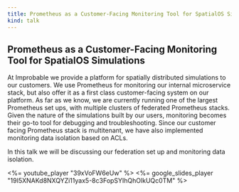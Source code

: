 ```yaml
---
title: Prometheus as a Customer-Facing Monitoring Tool for SpatialOS Simulations
kind: talk
---
```


## Prometheus as a Customer-Facing Monitoring Tool for SpatialOS Simulations

At Improbable we provide a platform for spatially distributed simulations to
our customers. We use Prometheus for monitoring our internal microservice
stack, but also offer it as a first class customer-facing system on our
platform. As far as we know, we are currently running one of the largest
Prometheus set ups, with multiple clusters of federated Prometheus stacks.
Given the nature of the simulations built by our users, monitoring becomes
their go-to tool for debugging and troubleshooting. Since our customer facing
Prometheus stack is multitenant, we have also implemented monitoring data
isolation based on ACLs.

In this talk we will be discussing our federation set up and monitoring data
isolation.

<%= youtube_player "39xVoFW6eUw" %>
<%= google_slides_player "19I5XNAKd8NXQYZi11yax5-8c3FopSYIhQhOlkUQc0TM" %>
